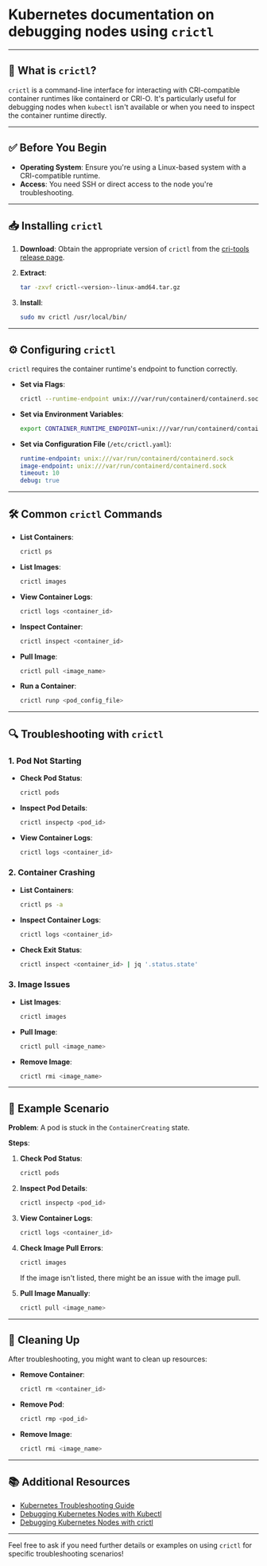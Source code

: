 # Kubernetes documentation on debugging nodes using `crictl` 
---

## 🧰 **What is `crictl`?**

`crictl` is a command-line interface for interacting with CRI-compatible container runtimes like containerd or CRI-O. It's particularly useful for debugging nodes when `kubectl` isn't available or when you need to inspect the container runtime directly.

---

## ✅ **Before You Begin**

* **Operating System**: Ensure you're using a Linux-based system with a CRI-compatible runtime.
* **Access**: You need SSH or direct access to the node you're troubleshooting.

---

## 📥 **Installing `crictl`**

1. **Download**: Obtain the appropriate version of `crictl` from the [cri-tools release page](https://github.com/kubernetes-sigs/cri-tools/releases).
2. **Extract**:

   ```bash
   tar -zxvf crictl-<version>-linux-amd64.tar.gz
   ```
3. **Install**:

   ```bash
   sudo mv crictl /usr/local/bin/
   ```

---

## ⚙️ **Configuring `crictl`**

`crictl` requires the container runtime's endpoint to function correctly.

* **Set via Flags**:

  ```bash
  crictl --runtime-endpoint unix:///var/run/containerd/containerd.sock
  ```

* **Set via Environment Variables**:

  ```bash
  export CONTAINER_RUNTIME_ENDPOINT=unix:///var/run/containerd/containerd.sock
  ```

* **Set via Configuration File** (`/etc/crictl.yaml`):

  ```yaml
  runtime-endpoint: unix:///var/run/containerd/containerd.sock
  image-endpoint: unix:///var/run/containerd/containerd.sock
  timeout: 10
  debug: true
  ```

---

## 🛠️ **Common `crictl` Commands**

* **List Containers**:

  ```bash
  crictl ps
  ```

* **List Images**:

  ```bash
  crictl images
  ```

* **View Container Logs**:

  ```bash
  crictl logs <container_id>
  ```

* **Inspect Container**:

  ```bash
  crictl inspect <container_id>
  ```

* **Pull Image**:

  ```bash
  crictl pull <image_name>
  ```

* **Run a Container**:

  ```bash
  crictl runp <pod_config_file>
  ```

---

## 🔍 **Troubleshooting with `crictl`**

### 1. **Pod Not Starting**

* **Check Pod Status**:

  ```bash
  crictl pods
  ```

* **Inspect Pod Details**:

  ```bash
  crictl inspectp <pod_id>
  ```

* **View Container Logs**:

  ```bash
  crictl logs <container_id>
  ```

### 2. **Container Crashing**

* **List Containers**:

  ```bash
  crictl ps -a
  ```

* **Inspect Container Logs**:

  ```bash
  crictl logs <container_id>
  ```

* **Check Exit Status**:

  ```bash
  crictl inspect <container_id> | jq '.status.state'
  ```

### 3. **Image Issues**

* **List Images**:

  ```bash
  crictl images
  ```

* **Pull Image**:

  ```bash
  crictl pull <image_name>
  ```

* **Remove Image**:

  ```bash
  crictl rmi <image_name>
  ```

---

## 🧪 **Example Scenario**

**Problem**: A pod is stuck in the `ContainerCreating` state.

**Steps**:

1. **Check Pod Status**:

   ```bash
   crictl pods
   ```

2. **Inspect Pod Details**:

   ```bash
   crictl inspectp <pod_id>
   ```

3. **View Container Logs**:

   ```bash
   crictl logs <container_id>
   ```

4. **Check Image Pull Errors**:

   ```bash
   crictl images
   ```

   If the image isn't listed, there might be an issue with the image pull.

5. **Pull Image Manually**:

   ```bash
   crictl pull <image_name>
   ```

---

## 🧹 **Cleaning Up**

After troubleshooting, you might want to clean up resources:

* **Remove Container**:

  ```bash
  crictl rm <container_id>
  ```

* **Remove Pod**:

  ```bash
  crictl rmp <pod_id>
  ```

* **Remove Image**:

  ```bash
  crictl rmi <image_name>
  ```

---

## 📚 **Additional Resources**

* [Kubernetes Troubleshooting Guide](https://kubernetes.io/docs/tasks/debug/debug-cluster/)
* [Debugging Kubernetes Nodes with Kubectl](https://kubernetes.io/docs/tasks/debug/debug-cluster/kubectl-node-debug/)
* [Debugging Kubernetes Nodes with crictl](https://kubernetes.io/docs/tasks/debug/debug-cluster/crictl/)

---

Feel free to ask if you need further details or examples on using `crictl` for specific troubleshooting scenarios!

